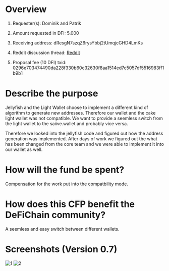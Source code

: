 # Overview

1. Requester(s): Dominik and Patrik

2. Amount requested in DFI: 5.000 

3. Receiving address: dResgN7szqZ6rysYbbj2tUmqjcGHD4LmKs

4. Reddit discussion thread: [Reddit](TBD)

5. Proposal fee (10 DFI) txid: 0296e703474490da228f330b60c32630f8aa1514ed7c5057df5516983ff1b9b1

# Describe the purpose
Jellyfish and the Light Wallet choose to implement a different kind of algorithm to generate new addresses. Therefore our wallet and the cake light wallet was not compatible. We want to provide a seemless switch from the light wallet to the saiive.wallet and probably vice versa.

Therefore we looked into the jellyfish code and figured out how the address generation was implemented. After days of work we figured out the what has been changed from the core team and we were able to implement it into our wallet as well.


# How will the fund be spent?
Compensation for the work put into the compatbility mode. 


# How does this CFP benefit the DeFiChain community?
A seemless and easy switch between different wallets.


# Screenshots (Version 0.7)
![1](https://github.com/saiive/saiive.live/tree/main/docs/CFP/j1.png)
![2](https://github.com/saiive/saiive.live/tree/main/docs/CFP/j2.png)